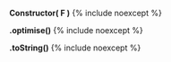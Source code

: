 **Constructor( F )**
{% include noexcept %}

**.optimise()**
{% include noexcept %}

**.toString()**
{% include noexcept %}